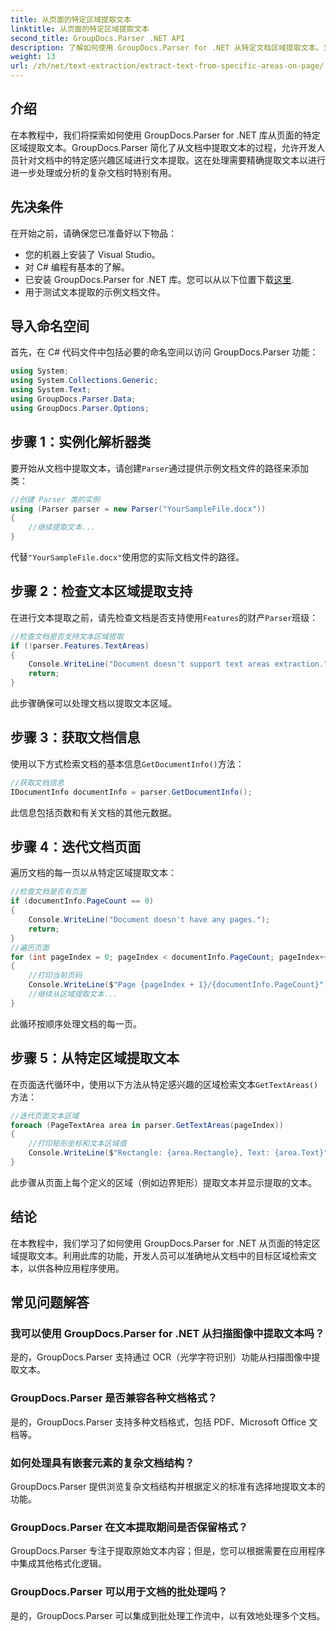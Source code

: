 ```yaml
---
title: 从页面的特定区域提取文本
linktitle: 从页面的特定区域提取文本
second_title: GroupDocs.Parser .NET API
description: 了解如何使用 GroupDocs.Parser for .NET 从特定文档区域提取文本。为您的应用程序进行有针对性的精确文本提取。
weight: 13
url: /zh/net/text-extraction/extract-text-from-specific-areas-on-page/
---
```

## 介绍
在本教程中，我们将探索如何使用 GroupDocs.Parser for .NET 库从页面的特定区域提取文本。GroupDocs.Parser 简化了从文档中提取文本的过程，允许开发人员针对文档中的特定感兴趣区域进行文本提取。这在处理需要精确提取文本以进行进一步处理或分析的复杂文档时特别有用。
## 先决条件
在开始之前，请确保您已准备好以下物品：
- 您的机器上安装了 Visual Studio。
- 对 C# 编程有基本的了解。
- 已安装 GroupDocs.Parser for .NET 库。您可以从以下位置下载[这里](https://releases.groupdocs.com/parser/net/).
- 用于测试文本提取的示例文档文件。
## 导入命名空间
首先，在 C# 代码文件中包括必要的命名空间以访问 GroupDocs.Parser 功能：
```csharp
using System;
using System.Collections.Generic;
using System.Text;
using GroupDocs.Parser.Data;
using GroupDocs.Parser.Options;
```
## 步骤 1：实例化解析器类
要开始从文档中提取文本，请创建`Parser`通过提供示例文档文件的路径来添加类：
```csharp
//创建 Parser 类的实例
using (Parser parser = new Parser("YourSampleFile.docx"))
{
    //继续提取文本...
}
```
代替`"YourSampleFile.docx"`使用您的实际文档文件的路径。
## 步骤 2：检查文本区域提取支持
在进行文本提取之前，请先检查文档是否支持使用`Features`的财产`Parser`班级：
```csharp
//检查文档是否支持文本区域提取
if (!parser.Features.TextAreas)
{
    Console.WriteLine("Document doesn't support text areas extraction.");
    return;
}
```
此步骤确保可以处理文档以提取文本区域。
## 步骤 3：获取文档信息
使用以下方式检索文档的基本信息`GetDocumentInfo()`方法：
```csharp
//获取文档信息
IDocumentInfo documentInfo = parser.GetDocumentInfo();
```
此信息包括页数和有关文档的其他元数据。
## 步骤 4：迭代文档页面
遍历文档的每一页以从特定区域提取文本：
```csharp
//检查文档是否有页面
if (documentInfo.PageCount == 0)
{
    Console.WriteLine("Document doesn't have any pages.");
    return;
}
//遍历页面
for (int pageIndex = 0; pageIndex < documentInfo.PageCount; pageIndex++)
{
    //打印当前页码
    Console.WriteLine($"Page {pageIndex + 1}/{documentInfo.PageCount}");
    //继续从区域提取文本...
}
```
此循环按顺序处理文档的每一页。
## 步骤 5：从特定区域提取文本
在页面迭代循环中，使用以下方法从特定感兴趣的区域检索文本`GetTextAreas()`方法：
```csharp
//迭代页面文本区域
foreach (PageTextArea area in parser.GetTextAreas(pageIndex))
{
    //打印矩形坐标和文本区域值
    Console.WriteLine($"Rectangle: {area.Rectangle}, Text: {area.Text}");
}
```
此步骤从页面上每个定义的区域（例如边界矩形）提取文本并显示提取的文本。
## 结论
在本教程中，我们学习了如何使用 GroupDocs.Parser for .NET 从页面的特定区域提取文本。利用此库的功能，开发人员可以准确地从文档中的目标区域检索文本，以供各种应用程序使用。

## 常见问题解答
### 我可以使用 GroupDocs.Parser for .NET 从扫描图像中提取文本吗？
是的，GroupDocs.Parser 支持通过 OCR（光学字符识别）功能从扫描图像中提取文本。
### GroupDocs.Parser 是否兼容各种文档格式？
是的，GroupDocs.Parser 支持多种文档格式，包括 PDF、Microsoft Office 文档等。
### 如何处理具有嵌套元素的复杂文档结构？
GroupDocs.Parser 提供浏览复杂文档结构并根据定义的标准有选择地提取文本的功能。
### GroupDocs.Parser 在文本提取期间是否保留格式？
GroupDocs.Parser 专注于提取原始文本内容；但是，您可以根据需要在应用程序中集成其他格式化逻辑。
### GroupDocs.Parser 可以用于文档的批处理吗？
是的，GroupDocs.Parser 可以集成到批处理工作流中，以有效地处理多个文档。